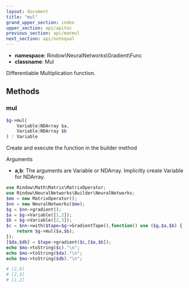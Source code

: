 ```yaml
---
layout: document
title: "mul"
grand_upper_section: index
upper_section: api/apitoc
previous_section: api/matmul
next_section: api/notequal
---
```


- **namespace**: Rindow\NeuralNetworks\Gradient\Func
- **classname**: Mul

Differentiable Multiplication function.

Methods
-------

### mul
```php
$g->mul(
    Variable|NDArray $a,
    Variable|NDArray $b
) : Variable
```
Create and execute the function in the builder method

Arguments

- **a,b**: The arguments are Variable or NDArray. Implicitly create Variable for NDArray.


```php
use Rindow\Math\Matrix\MatrixOperator;
use Rindow\NeuralNetworks\Builder\NeuralNetworks;
$mo = new MatrixOperator();
$nn = new NeuralNetworks($mo);
$g = $nn->gradient();
$a = $g->Variable([1,2]);
$b = $g->Variable([2,3]);
$c = $nn->with($tape=$g->GradientTape(),function() use ($g,$a,$b) {
    return $g->mul($a,$b);
});
[$da,$db] = $tape->gradient($c,[$a,$b]);
echo $mo->toString($c)."\n";
echo $mo->toString($da)."\n";
echo $mo->toString($db)."\n";

# [2,6]
# [2,3]
# [1,2]


```
